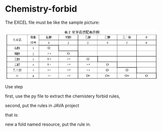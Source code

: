 # Chemistry-forbid   

The EXCEL file must be like the sample picture:  

![image](https://github.com/HitomeRyuu/Chemistry-forbid/blob/master/images/sample.png)

Use step  

first, use the py file to extract the chemistery forbid rules,  

second, put the rules in JAVA project  

that is:  

new a fold named resource, put the rule in.


